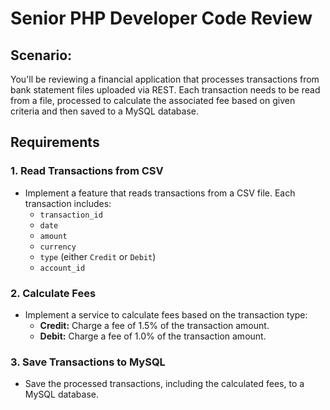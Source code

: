 # Senior PHP Developer Code Review

## Scenario:
You'll be reviewing a financial application that processes transactions from bank statement files uploaded via REST. 
Each transaction needs to be read from a file, processed to calculate the associated fee based on given criteria and then saved to a MySQL database.

## Requirements

### 1. Read Transactions from CSV

- Implement a feature that reads transactions from a CSV file. Each transaction includes:
  - `transaction_id`
  - `date`
  - `amount`
  - `currency`
  - `type` (either `Credit` or `Debit`)
  - `account_id`

### 2. Calculate Fees

- Implement a service to calculate fees based on the transaction type:
  - **Credit:** Charge a fee of 1.5% of the transaction amount.
  - **Debit:** Charge a fee of 1.0% of the transaction amount.

### 3. Save Transactions to MySQL
- Save the processed transactions, including the calculated fees, to a MySQL database.
